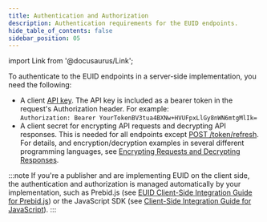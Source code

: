 ```yaml
---
title: Authentication and Authorization
description: Authentication requirements for the EUID endpoints.
hide_table_of_contents: false
sidebar_position: 05
---
```


import Link from '@docusaurus/Link';

To authenticate to the EUID endpoints in a server-side implementation, you need the following:

- A client [API key](gs-credentials.md#api-key-and-client-secret). The API key is included as a bearer token in the request's Authorization header. For example:<br/>
  `Authorization: Bearer YourTokenBV3tua4BXNw+HVUFpxLlGy8nWN6mtgMlIk=`
- A client secret for encrypting API requests and decrypting API responses. This is needed for all endpoints except [POST&nbsp;/token/refresh](../endpoints/post-token-refresh.md). <br/>For details, and encryption/decryption examples in several different programming languages, see [Encrypting Requests and Decrypting Responses](gs-encryption-decryption.md).

:::note
If you're a publisher and are implementing EUID on the client side, the authentication and authorization is managed automatically by your implementation, such as Prebid.js (see [EUID Client-Side Integration Guide for Prebid.js](../guides/integration-prebid-client-side.md)) or the JavaScript SDK (see [Client-Side Integration Guide for JavaScript](../guides/publisher-client-side.md)).
:::